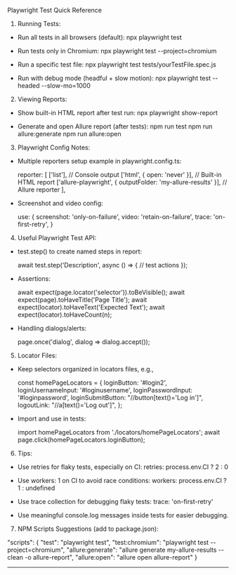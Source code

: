 Playwright Test Quick Reference


1. Running Tests:

- Run all tests in all browsers (default):
  npx playwright test

- Run tests only in Chromium:
  npx playwright test --project=chromium

- Run a specific test file:
  npx playwright test tests/yourTestFile.spec.js

- Run with debug mode (headful + slow motion):
  npx playwright test --headed --slow-mo=1000

2. Viewing Reports:

- Show built-in HTML report after test run:
  npx playwright show-report

- Generate and open Allure report (after tests):
  npm run test
  npm run allure:generate
  npm run allure:open


3. Playwright Config Notes:

- Multiple reporters setup example in playwright.config.ts:

  reporter: [
    ['list'],                              // Console output
    ['html', { open: 'never' }],          // Built-in HTML report
    ['allure-playwright', { outputFolder: 'my-allure-results' }],  // Allure reporter
  ],

- Screenshot and video config:

  use: {
    screenshot: 'only-on-failure',
    video: 'retain-on-failure',
    trace: 'on-first-retry',
  }

4. Useful Playwright Test API:

- test.step() to create named steps in report:

  await test.step('Description', async () => {
    // test actions
  });

- Assertions:

  await expect(page.locator('selector')).toBeVisible();
  await expect(page).toHaveTitle('Page Title');
  await expect(locator).toHaveText('Expected Text');
  await expect(locator).toHaveCount(n);

- Handling dialogs/alerts:

  page.once('dialog', dialog => dialog.accept());

5. Locator Files:

- Keep selectors organized in locators files, e.g.,

  const homePageLocators = {
    loginButton: '#login2',
    loginUsernameInput: '#loginusername',
    loginPasswordInput: '#loginpassword',
    loginSubmitButton: "//button[text()='Log in']",
    logoutLink: "//a[text()='Log out']",
  };

- Import and use in tests:

  import homePageLocators from './locators/homePageLocators';
  await page.click(homePageLocators.loginButton);

6. Tips:

- Use retries for flaky tests, especially on CI:
  retries: process.env.CI ? 2 : 0

- Use workers: 1 on CI to avoid race conditions:
  workers: process.env.CI ? 1 : undefined

- Use trace collection for debugging flaky tests:
  trace: 'on-first-retry'

- Use meaningful console.log messages inside tests for easier debugging.

7. NPM Scripts Suggestions (add to package.json):

  "scripts": {
    "test": "playwright test",
    "test:chromium": "playwright test --project=chromium",
    "allure:generate": "allure generate my-allure-results --clean -o allure-report",
    "allure:open": "allure open allure-report"
  }

---



